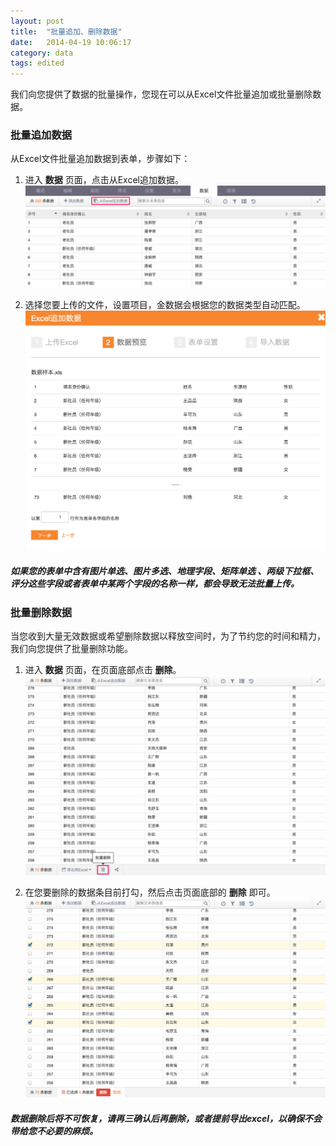 ```yaml
---
layout: post
title:  "批量追加、删除数据"
date:   2014-04-19 10:06:17
category: data
tags: edited
---
```


我们向您提供了数据的批量操作，您现在可以从Excel文件批量追加或批量删除数据。

### 批量追加数据

从Excel文件批量追加数据到表单，步骤如下：

1. 进入 **数据** 页面，点击从Excel追加数据。
	![](/images/batch-add-1.png)

2. 选择您要上传的文件，设置项目，金数据会根据您的数据类型自动匹配。
	![](/images/batch-add-2.png)

##### 如果您的表单中含有图片单选、图片多选、地理字段、矩阵单选 、两级下拉框、评分这些字段或者表单中某两个字段的名称一样，都会导致无法批量上传。

### 批量删除数据

当您收到大量无效数据或希望删除数据以释放空间时，为了节约您的时间和精力，我们向您提供了批量删除功能。

1. 进入 **数据** 页面，在页面底部点击 **删除**。
	![](/images/batch-delete-1.png)

2. 在您要删除的数据条目前打勾，然后点击页面底部的 **删除** 即可。
	![](/images/batch-delete-2.png)

##### 数据删除后将不可恢复，请再三确认后再删除，或者提前导出excel，以确保不会带给您不必要的麻烦。
